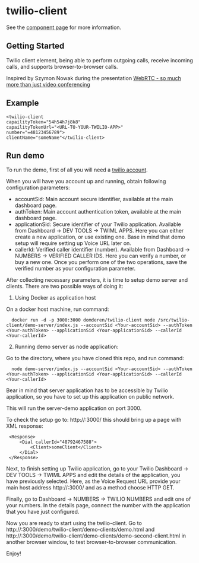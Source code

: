twilio-client
================

See the [component page](http://domderen.github.io/twilio-client) for more information.

## Getting Started

Twilio client element, being able to perform outgoing calls, receive incoming calls,
and supports browser-to-browser calls.

Inspired by Szymon Nowak during the presentation [WebRTC - so much more than just video conferencing](http://vimeo.com/111287617)

## Example

    <twilio-client
    capailityToken="54h54h7j8k8"
    capailityTokenUrl="<URL-TO-YOUR-TWILIO-APP>"
    number="=48123456789">
    clientName="someName"</twilio-client>
    
## Run demo

 To run the demo, first of all you will need a [twilio account](https://www.twilio.com/user/account).
 
 When you will have you account up and running, obtain following configuration parameters:
 - accountSid: Main account secure identifier, available at the main dashboard page.
 - authToken: Main account authentication token, available at the main dashboard page.
 - applicationSid: Secure identifier of your Twilio application. Available from Dashboard -> DEV TOOLS -> TWIML APPS. Here you can either create a new application, or use existing one. Base in mind that demo setup will require setting up Voice URL later on.
 - callerId: Verified caller identifier (number). Available from Dashboard -> NUMBERS -> VERIFIED CALLER IDS. Here you can verify a number, or buy a new one. Once you perform one of the two operations, save the verified number as your configuration parameter.
 
 After collecting necessary parameters, it is time to setup demo server and clients. There are two possible ways of doing it:
 
 1) Using Docker as application host
 
 On a docker host machine, run command:
 
      docker run -d -p 3000:3000 domderen/twilio-client node /src/twilio-client/demo-server/index.js --accountSid <Your-accountSid> --authToken <Your-authToken> --applicationSid <Your-applicationSid> --callerId <Your-callerId>

 2) Running demo server as node application:
 
 Go to the directory, where you have cloned this repo, and run command:
 
      node demo-server/index.js --accountSid <Your-accountSid> --authToken <Your-authToken> --applicationSid <Your-applicationSid> --callerId <Your-callerId>
      
 Bear in mind that server application has to be accessible by Twilio application, so you have to set up this application on public network.

 This will run the server-demo application on port 3000.
 
 To check the setup go to: http://<your-application-host>:3000/ this should bring up a page with XML response:
 
     <Response>
         <Dial callerId="48792467588">
             <Client>someClient</Client>
         </Dial>
     </Response>
     
 Next, to finish setting up Twilio application, go to your Twilio Dashboard -> DEV TOOLS -> TWIML APPS and edit the details of the application, you have previously selected. Here, as the Voice Request URL provide your main host address http://<your-application-host>:3000/ and as a method choose HTTP GET.
 
 Finally, go to Dashboard -> NUMBERS -> TWILIO NUMBERS and edit one of your numbers. In the details page, connect the number with the application that you have just configured.
 
 Now you are ready to start using the twilio-client. Go to http://<your-application-host>:3000/demo/twilio-client/demo-clients/demo.html and http://<your-application-host>:3000/demo/twilio-client/demo-clients/demo-second-client.html in another browser window, to test browser-to-browser communication.
 
 Enjoy!
